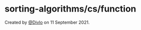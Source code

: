 # sorting-algorithms/cs/function

Created by [@Divlo](https://github.com/Divlo) on 11 September 2021.
